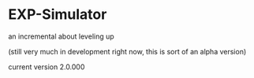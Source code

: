 # EXP-Simulator
an incremental about leveling up

(still very much in development right now, this is sort of an alpha version)

current version 2.0.000
